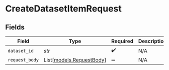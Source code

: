 # CreateDatasetItemRequest


## Fields

| Field                                                | Type                                                 | Required                                             | Description                                          |
| ---------------------------------------------------- | ---------------------------------------------------- | ---------------------------------------------------- | ---------------------------------------------------- |
| `dataset_id`                                         | *str*                                                | :heavy_check_mark:                                   | N/A                                                  |
| `request_body`                                       | List[[models.RequestBody](../models/requestbody.md)] | :heavy_minus_sign:                                   | N/A                                                  |